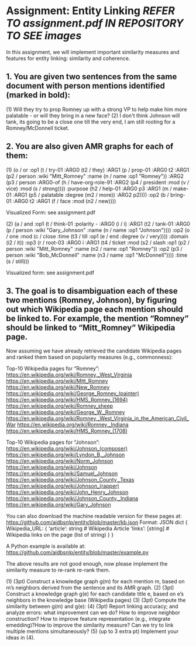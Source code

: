 # Assignment: Entity Linking *REFER TO assignment.pdf IN REPOSITORY TO SEE images* 


In this assignment, we will implement important similarity measures and features for entity linking: similarity and coherence.

## 1. You are given two sentences from the same document with person mentions identified (marked in bold):
(1)	Will they try to prop Romney up with a strong VP to help make him more palatable - or will they bring in a new face?
(2)	I don't think Johnson will tank, its going to be a close one till the very end, I am still rooting for a Romney/McDonnell ticket.

## 2. You are also given AMR graphs for each of them:
(1)
(o / or
      :op1 (t / try-01
            :ARG0 (t2 / they)
            :ARG1 (p / prop-01
                  :ARG0 t2
                  :ARG1 (p2 / person :wiki "Mitt_Romney" :name (n / name :op1 "Romney"))
                  :ARG2 (p3 / person
                        :ARG0-of (h / have-org-role-91
                              :ARG2 (p4 / president
                                    :mod (v / vice)
                                    :mod (s / strong))))
                  :purpose (h2 / help-01
                        :ARG0 p3
                        :ARG1 (m / make-01
                              :ARG1 (p5 / palatable
                                    :degree (m2 / more))
                              :ARG2 p2))))
      :op2 (b / bring-01
            :ARG0 t2
            :ARG1 (f / face
                  :mod (n2 / new))))
                  
Visualized Form: see assignment.pdf

(2) 
(a / and
      :op1 (t / think-01 :polarity -
            :ARG0 (i / i)
            :ARG1 (t2 / tank-01
                  :ARG0 (p / person :wiki "Gary_Johnson"
                        :name (n / name :op1 "Johnson"))))
      :op2 (o / one
            :mod (c / close
                  :time (t3 / till
                        :op1 (e / end
                              :degree (v / very))))
            :domain (i2 / it))
      :op3 (r / root-03
            :ARG0 i
            :ARG1 (t4 / ticket
                  :mod (s2 / slash
                        :op1 (p2 / person :wiki "Mitt_Romney"
                              :name (n2 / name :op1 "Romney"))
                        :op2 (p3 / person :wiki "Bob_McDonnell"
                              :name (n3 / name :op1 "McDonnell"))))
            :time (s / still)))

Visualized form: see assignment.pdf
 

## 3. The goal is to disambiguation each of these two mentions (Romney, Johnson), by figuring out which Wikipedia page each mention should be linked to.  For example, the mention “Romney” should be linked to “Mitt_Romney” Wikipedia page.

Now assuming we have already retrieved the candidate Wikipedia pages and ranked them based on popularity measures (e.g., commonness):

Top-10 Wikipedia pages for “Romney”:
https://en.wikipedia.org/wiki/Romney,_West_Virginia
https://en.wikipedia.org/wiki/Mitt_Romney
https://en.wikipedia.org/wiki/New_Romney
https://en.wikipedia.org/wiki/George_Romney_(painter)
https://en.wikipedia.org/wiki/HMS_Romney_(1694)
https://en.wikipedia.org/wiki/Romney_sheep
https://en.wikipedia.org/wiki/George_W._Romney
https://en.wikipedia.org/wiki/Romney,_West_Virginia_in_the_American_Civil_War
https://en.wikipedia.org/wiki/Romney,_Indiana
https://en.wikipedia.org/wiki/HMS_Romney_(1708)


Top-10 Wikipedia pages for “Johnson”:
https://en.wikipedia.org/wiki/Johnson_(composer)
https://en.wikipedia.org/wiki/Lyndon_B._Johnson
https://en.wikipedia.org/wiki/Norm_Johnson
https://en.wikipedia.org/wiki/Johnson
https://en.wikipedia.org/wiki/Samuel_Johnson
https://en.wikipedia.org/wiki/Johnson_County,_Texas
https://en.wikipedia.org/wiki/Johnson_(rapper)
https://en.wikipedia.org/wiki/John_Henry_Johnson
https://en.wikipedia.org/wiki/Johnson_County,_Indiana
https://en.wikipedia.org/wiki/Gary_Johnson


You can also download the machine readable version for these pages at: 
https://github.com/aidbsnlp/entity/blob/master/kb.json
Format: JSON dict
{
  Wikipedia_URL: {
      ‘article’: string # Wikipedia Article
      ‘links’: [string] # Wikipedia links on the page (list of string)
    }
}

A Python example is available at: 
https://github.com/aidbsnlp/entity/blob/master/example.py

The above results are not good enough, now please implement the similarity measure to re-rank re-rank them.

(1)	(3pt) Construct a knowledge graph g(m) for each mention m, based on m’s neighbors derived from the sentence and its AMR graph. 
(2)	(3pt) Construct a knowledge graph g(e) for each candidate title e, based on e’s neighbors in the knowledge base (Wikipedia pages)
(3)	(3pt) Compute the similarity between g(m) and g(e): 
(4) (3pt) Report linking accuracy; and analyze errors: what improvement can we do? How to improve neighbor construction? How to improve feature representation (e.g., integrate emedding)?How to improve the similarity measure? Can we try to link multiple mentions simultaneously?
(5) (up to 3 extra pt) Implement your ideas in (4).

